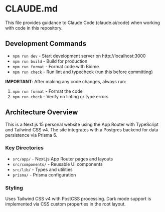 # CLAUDE.md

This file provides guidance to Claude Code (claude.ai/code) when working with code in this repository.

## Development Commands

- `npm run dev` - Start development server on http://localhost:3000
- `npm run build` - Build for production
- `npm run format` - Format code with Biome
- `npm run check` - Run lint and typecheck (run this before committing)

**IMPORTANT**: After making any code changes, always run:
1. `npm run format` - Format the code
2. `npm run check` - Verify no linting or type errors

## Architecture Overview

This is a Next.js 15 personal website using the App Router with TypeScript and Tailwind CSS v4. The site integrates with a Postgres backend for data persistence via Prisma 6.

### Key Directories

- `src/app/` - Next.js App Router pages and layouts
- `src/components/` - Reusable UI components
- `src/lib/` - Types and utilities
- `prisma/` - Prisma configuration

### Styling

Uses Tailwind CSS v4 with PostCSS processing. Dark mode support is implemented via CSS custom properties in the root layout.
